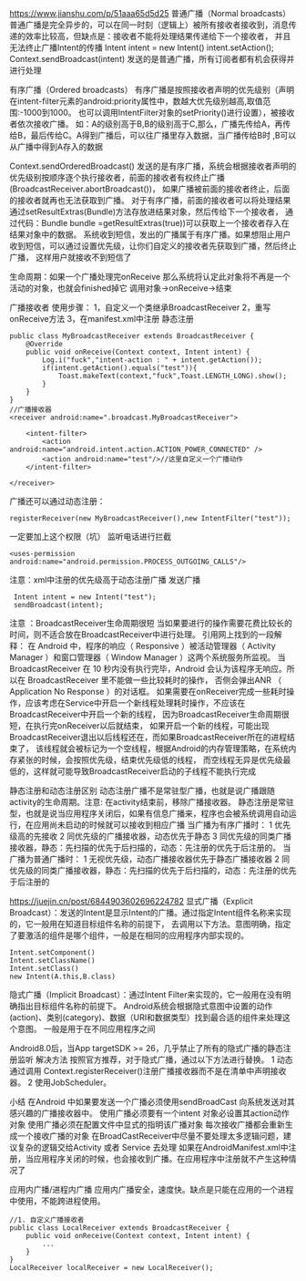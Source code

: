 https://www.jianshu.com/p/51aaa65d5d25
普通广播（Normal broadcasts）
普通广播是完全异步的，可以在同一时刻（逻辑上）被所有接收者接收到，消息传递的效率比较高，但缺点是：接收者不能将处理结果传递给下一个接收者，
  并且无法终止广播Intent的传播
Intent intent = new Intent()
intent.setAction();
Context.sendBroadcast(intent)  发送的是普通广播，所有订阅者都有机会获得并进行处理

有序广播（Ordered broadcasts）
有序广播是按照接收者声明的优先级别（声明在intent-filter元素的android:priority属性中，数越大优先级别越高,取值范围:-1000到1000。
   也可以调用IntentFilter对象的setPriority()进行设置），被接收者依次接收广播。
    如：A的级别高于B,B的级别高于C,那么，广播先传给A，再传给B，最后传给C。A得到广播后，可以往广播里存入数据，当广播传给B时
   ,B可以从广播中得到A存入的数据
    
  Context.sendOrderedBroadcast()
  发送的是有序广播，系统会根据接收者声明的优先级别按顺序逐个执行接收者，前面的接收者有权终止广播(BroadcastReceiver.abortBroadcast())，
     如果广播被前面的接收者终止，后面的接收者就再也无法获取到广播。
  对于有序广播，前面的接收者可以将处理结果通过setResultExtras(Bundle)方法存放进结果对象，然后传给下一个接收者，
    通过代码：Bundle bundle =getResultExtras(true))可以获取上一个接收者存入在结果对象中的数据。
  系统收到短信，发出的广播属于有序广播。如果想阻止用户收到短信，可以通过设置优先级，让你们自定义的接收者先获取到广播，然后终止广播，
     这样用户就接收不到短信了
  
生命周期：如果一个广播处理完onReceive 那么系统将认定此对象将不再是一个活动的对象，也就会finished掉它
   调用对象->onReceive->结束

广播接收者
使用步骤：
1，自定义一个类继承BroadcastReceiver
2，重写onReceive方法
3，在manifest.xml中注册   静态注册
```
public class MyBroadcastReceiver extends BroadcastReceiver {
    @Override
    public void onReceive(Context context, Intent intent) {
        Log.i("fuck","intent-action : " + intent.getAction());
        if(intent.getAction().equals("test")){
            Toast.makeText(context,"fuck",Toast.LENGTH_LONG).show();
        }
    }
}
//广播接收器
<receiver android:name=".broadcast.MyBroadcastReceiver">

    <intent-filter>
        <action android:name="android.intent.action.ACTION_POWER_CONNECTED" />
        <action android:name="test"/>//这里自定义一个广播动作
    </intent-filter>

</receiver>
```
广播还可以通过动态注册：
```
registerReceiver(new MyBroadcastReceiver(),new IntentFilter("test"));
```
一定要加上这个权限（坑）  监听电话进行拦截
```
<uses-permission android:name="android.permission.PROCESS_OUTGOING_CALLS"/>
```
注意：xml中注册的优先级高于动态注册广播
发送广播
```
 Intent intent = new Intent("test");
 sendBroadcast(intent);
```

注意 ：BroadcastReceiver生命周期很短
当如果要进行的操作需要花费比较长的时间，则不适合放在BroadcastReceiver中进行处理。
引用网上找到的一段解释：
在 Android 中，程序的响应（ Responsive ）被活动管理器（ Activity Manager ）和窗口管理器（ Window Manager ）这两个系统服务所监视。
当 BroadcastReceiver 在 10 秒内没有执行完毕，Android 会认为该程序无响应。所以在 BroadcastReceiver 里不能做一些比较耗时的操作，
否侧会弹出ANR （ Application No Response ）的对话框。
如果需要在onReceiver完成一些耗时操作，应该考虑在Service中开启一个新线程处理耗时操作，不应该在BroadcastReceiver中开启一个新的线程，
  因为BroadcastReceiver生命周期很短，在执行完onReceiver以后就结束，
  如果开启一个新的线程，可能出现BroadcastReceiver退出以后线程还在，而如果BroadcastReceiver所在的进程结束了，
  该线程就会被标记为一个空线程，根据Android的内存管理策略，在系统内存紧张的时候，会按照优先级，结束优先级低的线程，
  而空线程无异是优先级最低的，这样就可能导致BroadcastReceiver启动的子线程不能执行完成



静态注册和动态注册区别
动态注册广播不是常驻型广播，也就是说广播跟随activity的生命周期。注意: 在activity结束前，移除广播接收器。
静态注册是常驻型，也就是说当应用程序关闭后，如果有信息广播来，程序也会被系统调用自动运行，在应用尚未启动的时候就可以接收到相应广播
当广播为有序广播时：
1 优先级高的先接收
2 同优先级的广播接收器，动态优先于静态
3 同优先级的同类广播接收器，静态：先扫描的优先于后扫描的，动态：先注册的优先于后注册的。
当广播为普通广播时：
1 无视优先级，动态广播接收器优先于静态广播接收器
2 同优先级的同类广播接收器，静态：先扫描的优先于后扫描的，动态：先注册的优先于后注册的

https://juejin.cn/post/6844903602696224782
显式广播（Explicit Broadcast）：发送的Intent是显示Intent的广播。通过指定Intent组件名称来实现的，它一般用在知道目标组件名称的前提下，
去调用以下方法。意图明确，指定了要激活的组件是哪个组件，一般是在相同的应用程序内部实现的。
```
Intent.setComponent()
Intent.setClassName()
Intent.setClass()
new Intent(A.this,B.class)
```
隐式广播（Implicit Broadcast）：通过Intent Filter来实现的，它一般用在没有明确指出目标组件名称的前提下。
Android系统会根据隐式意图中设置的动作(action)、类别(category)、数据（URI和数据类型）找到最合适的组件来处理这个意图。
一般是用于在不同应用程序之间

Android8.0后，当App targetSDK >= 26，几乎禁止了所有的隐式广播的静态注册监听
解决方法
按照官方推荐，对于隐式广播，通过以下方法进行替换。
1 动态通过调用 Context.registerReceiver()注册广播接收器而不是在清单中声明接收器。
2 使用JobScheduler。


小结
在Android 中如果要发送一个广播必须使用sendBroadCast 向系统发送对其感兴趣的广播接收器中。
使用广播必须要有一个intent 对象必设置其action动作对象
使用广播必须在配置文件中显式的指明该广播对象
每次接收广播都会重新生成一个接收广播的对象
在BroadCastReceiver中尽量不要处理太多逻辑问题，建议复杂的逻辑交给Activity 或者 Service 去处理
如果在AndroidManifest.xml中注册，当应用程序关闭的时候，也会接收到广播。在应用程序中注册就不产生这种情况了




应用内广播/进程内广播
应用内广播安全，速度快。缺点是只能在应用的一个进程中使用，不能跨进程使用。
```
//1. 自定义广播接收者
public class LocalReceiver extends BroadcastReceiver {
    public void onReceive(Context context, Intent intent) {
        ...
    }
}
LocalReceiver localReceiver = new LocalReceiver();


